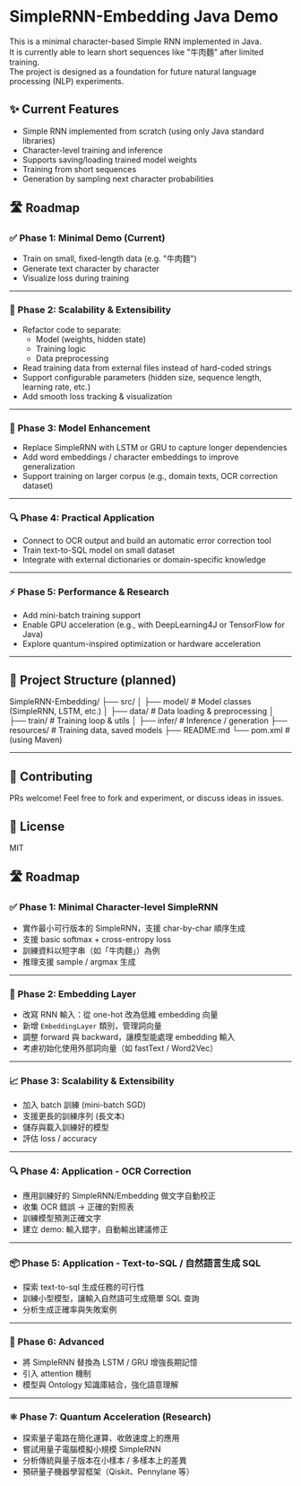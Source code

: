 # SimpleRNN-Embedding Java Demo

This is a minimal character-based Simple RNN implemented in Java.  
It is currently able to learn short sequences like "牛肉麵" after limited training.  
The project is designed as a foundation for future natural language processing (NLP) experiments.

## ✨ Current Features
- Simple RNN implemented from scratch (using only Java standard libraries)
- Character-level training and inference
- Supports saving/loading trained model weights
- Training from short sequences
- Generation by sampling next character probabilities

## 🛣️ Roadmap

### ✅ Phase 1: Minimal Demo (Current)
- Train on small, fixed-length data (e.g. "牛肉麵")
- Generate text character by character
- Visualize loss during training

---

### 🚀 Phase 2: Scalability & Extensibility
- Refactor code to separate:
    - Model (weights, hidden state)
    - Training logic
    - Data preprocessing
- Read training data from external files instead of hard-coded strings
- Support configurable parameters (hidden size, sequence length, learning rate, etc.)
- Add smooth loss tracking & visualization

---

### 🧠 Phase 3: Model Enhancement
- Replace SimpleRNN with LSTM or GRU to capture longer dependencies
- Add word embeddings / character embeddings to improve generalization
- Support training on larger corpus (e.g., domain texts, OCR correction dataset)

---

### 🔍 Phase 4: Practical Application
- Connect to OCR output and build an automatic error correction tool
- Train text-to-SQL model on small dataset
- Integrate with external dictionaries or domain-specific knowledge

---

### ⚡ Phase 5: Performance & Research
- Add mini-batch training support
- Enable GPU acceleration (e.g., with DeepLearning4J or TensorFlow for Java)
- Explore quantum-inspired optimization or hardware acceleration

---

## 📂 Project Structure (planned)
SimpleRNN-Embedding/
├── src/
│ ├── model/ # Model classes (SimpleRNN, LSTM, etc.)
│ ├── data/ # Data loading & preprocessing
│ ├── train/ # Training loop & utils
│ ├── infer/ # Inference / generation
├── resources/ # Training data, saved models
├── README.md
└── pom.xml # (using Maven)

---

## 🤝 Contributing
PRs welcome! Feel free to fork and experiment, or discuss ideas in issues.

## 📜 License
MIT


## 🛣️ Roadmap

### ✅ Phase 1: Minimal Character-level SimpleRNN

* 實作最小可行版本的 SimpleRNN，支援 char-by-char 順序生成
* 支援 basic softmax + cross-entropy loss
* 訓練資料以短字串（如「牛肉麵」）為例
* 推理支援 sample / argmax 生成

---

### 🧠 Phase 2: Embedding Layer

* 改寫 RNN 輸入：從 one-hot 改為低維 embedding 向量
* 新增 `EmbeddingLayer` 類別，管理詞向量
* 調整 forward 與 backward，讓模型能處理 embedding 輸入
* 考慮初始化使用外部詞向量（如 fastText / Word2Vec）

---

### 📈 Phase 3: Scalability & Extensibility

* 加入 batch 訓練 (mini-batch SGD)
* 支援更長的訓練序列 (長文本)
* 儲存與載入訓練好的模型
* 評估 loss / accuracy

---

### 🔍 Phase 4: Application - OCR Correction

* 應用訓練好的 SimpleRNN/Embedding 做文字自動校正
* 收集 OCR 錯誤 → 正確的對照表
* 訓練模型預測正確文字
* 建立 demo: 輸入錯字，自動輸出建議修正

---

### 📦 Phase 5: Application - Text-to-SQL / 自然語言生成 SQL

* 探索 text-to-sql 生成任務的可行性
* 訓練小型模型，讓輸入自然語可生成簡單 SQL 查詢
* 分析生成正確率與失敗案例

---

### 🧩 Phase 6: Advanced

* 將 SimpleRNN 替換為 LSTM / GRU 增強長期記憶
* 引入 attention 機制
* 模型與 Ontology 知識庫結合，強化語意理解

---

### ⚛️ Phase 7: Quantum Acceleration (Research)

* 探索量子電路在簡化運算、收斂速度上的應用
* 嘗試用量子電腦模擬小規模 SimpleRNN
* 分析傳統與量子版本在小樣本 / 多樣本上的差異
* 預研量子機器學習框架（Qiskit、Pennylane 等）
